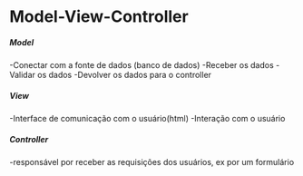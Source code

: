 <h1>Model-View-Controller</h1>

<h5>Model</h5>
-Conectar com a fonte de dados (banco de dados)
-Receber os dados 
-Validar os dados
-Devolver os dados para o controller


  <h5> View </h5>
-Interface de comunicação com o usuário(html)
-Interação com o usuário 

  <h5> Controller </h5>
-responsável por receber as requisições dos usuários, ex por um formulário 
